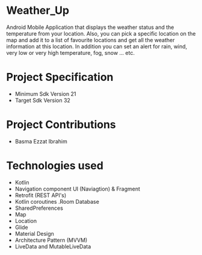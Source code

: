 # Weather_Up
Android Mobile Application that displays the weather status and the temperature from your location. Also, you can pick a specific location on the map and add it to a list of favourite locations and get all the weather information at this location. In addition you can set an alert for rain, wind, very low or very high temperature, fog, snow ... etc.
 # Project Specification
* Minimum Sdk Version 21
* Target Sdk Version 32
# Project Contributions
* Basma Ezzat Ibrahim
 # Technologies used
* Kotlin
* Navigation component UI (Naviagtion) & Fragment
* Retrofit (REST API's)
* Kotlin coroutines .Room Database
* SharedPreferences
* Map
* Location
* Glide
* Material Design
* Architecture Pattern (MVVM)
* LiveData and MutableLiveData
